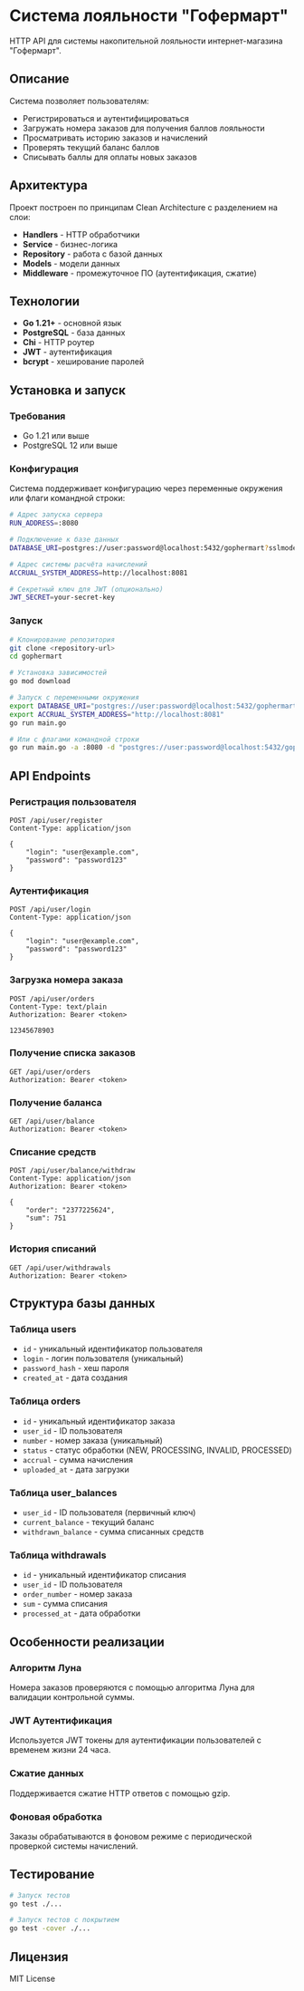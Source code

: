 # Система лояльности "Гофермарт"

HTTP API для системы накопительной лояльности интернет-магазина "Гофермарт".

## Описание

Система позволяет пользователям:
- Регистрироваться и аутентифицироваться
- Загружать номера заказов для получения баллов лояльности
- Просматривать историю заказов и начислений
- Проверять текущий баланс баллов
- Списывать баллы для оплаты новых заказов

## Архитектура

Проект построен по принципам Clean Architecture с разделением на слои:

- **Handlers** - HTTP обработчики
- **Service** - бизнес-логика
- **Repository** - работа с базой данных
- **Models** - модели данных
- **Middleware** - промежуточное ПО (аутентификация, сжатие)

## Технологии

- **Go 1.21+** - основной язык
- **PostgreSQL** - база данных
- **Chi** - HTTP роутер
- **JWT** - аутентификация
- **bcrypt** - хеширование паролей

## Установка и запуск

### Требования

- Go 1.21 или выше
- PostgreSQL 12 или выше

### Конфигурация

Система поддерживает конфигурацию через переменные окружения или флаги командной строки:

```bash
# Адрес запуска сервера
RUN_ADDRESS=:8080

# Подключение к базе данных
DATABASE_URI=postgres://user:password@localhost:5432/gophermart?sslmode=disable

# Адрес системы расчёта начислений
ACCRUAL_SYSTEM_ADDRESS=http://localhost:8081

# Секретный ключ для JWT (опционально)
JWT_SECRET=your-secret-key
```

### Запуск

```bash
# Клонирование репозитория
git clone <repository-url>
cd gophermart

# Установка зависимостей
go mod download

# Запуск с переменными окружения
export DATABASE_URI="postgres://user:password@localhost:5432/gophermart?sslmode=disable"
export ACCRUAL_SYSTEM_ADDRESS="http://localhost:8081"
go run main.go

# Или с флагами командной строки
go run main.go -a :8080 -d "postgres://user:password@localhost:5432/gophermart?sslmode=disable" -r "http://localhost:8081"
```

## API Endpoints

### Регистрация пользователя
```
POST /api/user/register
Content-Type: application/json

{
    "login": "user@example.com",
    "password": "password123"
}
```

### Аутентификация
```
POST /api/user/login
Content-Type: application/json

{
    "login": "user@example.com",
    "password": "password123"
}
```

### Загрузка номера заказа
```
POST /api/user/orders
Content-Type: text/plain
Authorization: Bearer <token>

12345678903
```

### Получение списка заказов
```
GET /api/user/orders
Authorization: Bearer <token>
```

### Получение баланса
```
GET /api/user/balance
Authorization: Bearer <token>
```

### Списание средств
```
POST /api/user/balance/withdraw
Content-Type: application/json
Authorization: Bearer <token>

{
    "order": "2377225624",
    "sum": 751
}
```

### История списаний
```
GET /api/user/withdrawals
Authorization: Bearer <token>
```

## Структура базы данных

### Таблица users
- `id` - уникальный идентификатор пользователя
- `login` - логин пользователя (уникальный)
- `password_hash` - хеш пароля
- `created_at` - дата создания

### Таблица orders
- `id` - уникальный идентификатор заказа
- `user_id` - ID пользователя
- `number` - номер заказа (уникальный)
- `status` - статус обработки (NEW, PROCESSING, INVALID, PROCESSED)
- `accrual` - сумма начисления
- `uploaded_at` - дата загрузки

### Таблица user_balances
- `user_id` - ID пользователя (первичный ключ)
- `current_balance` - текущий баланс
- `withdrawn_balance` - сумма списанных средств

### Таблица withdrawals
- `id` - уникальный идентификатор списания
- `user_id` - ID пользователя
- `order_number` - номер заказа
- `sum` - сумма списания
- `processed_at` - дата обработки

## Особенности реализации

### Алгоритм Луна
Номера заказов проверяются с помощью алгоритма Луна для валидации контрольной суммы.

### JWT Аутентификация
Используется JWT токены для аутентификации пользователей с временем жизни 24 часа.

### Сжатие данных
Поддерживается сжатие HTTP ответов с помощью gzip.

### Фоновая обработка
Заказы обрабатываются в фоновом режиме с периодической проверкой системы начислений.

## Тестирование

```bash
# Запуск тестов
go test ./...

# Запуск тестов с покрытием
go test -cover ./...
```

## Лицензия

MIT License 